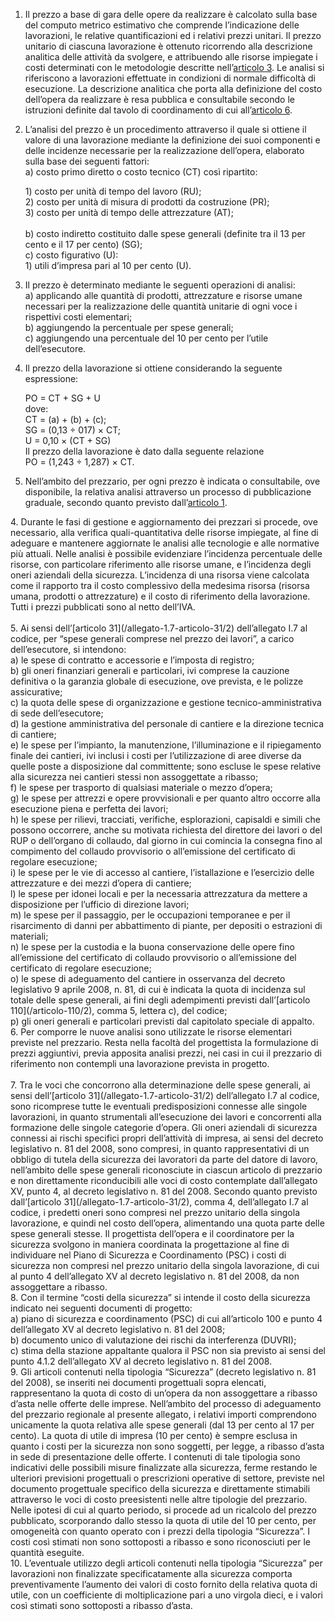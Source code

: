 1. Il prezzo a base di gara delle opere da realizzare è calcolato sulla base del computo metrico estimativo che comprende l’indicazione delle lavorazioni, le relative quantificazioni ed i relativi prezzi unitari. Il prezzo unitario di ciascuna lavorazione è ottenuto ricorrendo alla descrizione analitica delle attività da svolgere, e attribuendo alle risorse impiegate i costi determinati con le metodologie descritte nell’[articolo 3](/allegato-1.14-articolo-3/1). Le analisi si riferiscono a lavorazioni effettuate in condizioni di normale difficoltà di esecuzione. La descrizione analitica che porta alla definizione del costo dell’opera da realizzare è resa pubblica e consultabile secondo le istruzioni definite dal tavolo di coordinamento di cui all’[articolo 6](/allegato-1.14-articolo-6/2).

2. L’analisi del prezzo è un procedimento attraverso il quale si ottiene il valore di una lavorazione mediante la definizione dei suoi componenti e delle incidenze necessarie per la realizzazione dell’opera, elaborato sulla base dei seguenti fattori:<br>a) costo primo diretto o costo tecnico (CT) così ripartito:<div class="ms-3">1) costo per unità di tempo del lavoro (RU);<br>2) costo per unità di misura di prodotti da costruzione (PR);<br>3) costo per unità di tempo delle attrezzature (AT);</div><br>b) costo indiretto costituito dalle spese generali (definite tra il 13 per cento e il 17 per cento) (SG);<br>c) costo figurativo (U):<br><div class="ms-3">1) utili d’impresa pari al 10 per cento (U).</div>

3. Il prezzo è determinato mediante le seguenti operazioni di analisi:<br>a) applicando alle quantità di prodotti, attrezzature e risorse umane necessari per la realizzazione delle quantità unitarie di ogni voce i rispettivi costi elementari;<br>b) aggiungendo la percentuale per spese generali;<br>c) aggiungendo una percentuale del 10 per cento per l’utile dell’esecutore.

4. Il prezzo della lavorazione si ottiene considerando la seguente espressione:<div class="ms-2">PO = CT + SG + U<br>dove:<br>CT = (a) + (b) + (c);<br>SG = (0,13 ÷ 017) × CT;<br>U = 0,10 × (CT + SG)<br>Il prezzo della lavorazione è dato dalla seguente relazione<br>PO = (1,243 ÷ 1,287) × CT.</div>

5. Nell’ambito del prezzario, per ogni prezzo è indicata o consultabile, ove disponibile, la relativa analisi attraverso un processo di pubblicazione graduale, secondo quanto previsto dall’[articolo 1](/allegato-1.14-articolo-1/1).

<span>
4. Durante le fasi di gestione e aggiornamento dei prezzari si procede, ove necessario, alla verifica quali-quantitativa delle risorse impiegate, al fine di adeguare e mantenere aggiornate le analisi alle tecnologie e alle normative più attuali. Nelle analisi è possibile evidenziare l’incidenza percentuale delle risorse, con particolare riferimento alle risorse umane, e l’incidenza degli oneri aziendali della sicurezza. L’incidenza di una risorsa viene calcolata come il rapporto tra il costo complessivo della medesima risorsa (risorsa umana, prodotti o attrezzature) e il costo di riferimento della lavorazione. Tutti i prezzi pubblicati sono al netto dell’IVA.
</span>
<br><br>
<span>
5. Ai sensi dell’[articolo 31](/allegato-1.7-articolo-31/2) dell’allegato I.7 al codice, per “spese generali comprese nel prezzo dei lavori”, a carico dell’esecutore, si intendono:<br>a) le spese di contratto e accessorie e l’imposta di registro;<br>b) gli oneri finanziari generali e particolari, ivi comprese la cauzione definitiva o la garanzia globale di esecuzione, ove prevista, e le polizze assicurative;<br>c) la quota delle spese di organizzazione e gestione tecnico-amministrativa di sede dell’esecutore;<br>d) la gestione amministrativa del personale di cantiere e la direzione tecnica di cantiere;<br>e) le spese per l’impianto, la manutenzione, l’illuminazione e il ripiegamento finale dei cantieri, ivi inclusi i costi per l’utilizzazione di aree diverse da quelle poste a disposizione dal committente; sono escluse le spese relative alla sicurezza nei cantieri stessi non assoggettate a ribasso;<br>f) le spese per trasporto di qualsiasi materiale o mezzo d’opera;<br>g) le spese per attrezzi e opere provvisionali e per quanto altro occorre alla esecuzione piena e perfetta dei lavori;<br>h) le spese per rilievi, tracciati, verifiche, esplorazioni, capisaldi e simili che possono occorrere, anche su motivata richiesta del direttore dei lavori o del RUP o dell’organo di collaudo, dal giorno in cui comincia la consegna fino al compimento del collaudo provvisorio o all’emissione del certificato di regolare esecuzione;<br>i) le spese per le vie di accesso al cantiere, l’istallazione e l’esercizio delle attrezzature e dei mezzi d’opera di cantiere;<br>l) le spese per idonei locali e per la necessaria attrezzatura da mettere a disposizione per l’ufficio di direzione lavori;<br>m) le spese per il passaggio, per le occupazioni temporanee e per il risarcimento di danni per abbattimento di piante, per depositi o estrazioni di materiali;<br>n) le spese per la custodia e la buona conservazione delle opere fino all’emissione del certificato di collaudo provvisorio o all’emissione del certificato di regolare esecuzione;<br>o) le spese di adeguamento del cantiere in osservanza del decreto legislativo 9 aprile 2008, n. 81, di cui è indicata la quota di incidenza sul totale delle spese generali, ai fini degli adempimenti previsti dall’[articolo 110](/articolo-110/2), comma 5, lettera c), del codice;<br>p) gli oneri generali e particolari previsti dal capitolato speciale di appalto.
</span>
<br>
<span>
6. Per comporre le nuove analisi sono utilizzate le risorse elementari previste nel prezzario. Resta nella facoltà del progettista la formulazione di prezzi aggiuntivi, previa apposita analisi prezzi, nei casi in cui il prezzario di riferimento non contempli una lavorazione prevista in progetto.
</span>
<br>
<br>
<span>
7. Tra le voci che concorrono alla determinazione delle spese generali, ai sensi dell’[articolo 31](/allegato-1.7-articolo-31/2) dell’allegato I.7 al codice, sono ricomprese tutte le eventuali predisposizioni connesse alle singole lavorazioni, in quanto strumentali all’esecuzione dei lavori e concorrenti alla formazione delle singole categorie d’opera. Gli oneri aziendali di sicurezza connessi ai rischi specifici propri dell’attività di impresa, ai sensi del decreto legislativo n. 81 del 2008, sono compresi, in quanto rappresentativi di un obbligo di tutela della sicurezza dei lavoratori da parte del datore di lavoro, nell’ambito delle spese generali riconosciute in ciascun articolo di prezzario e non direttamente riconducibili alle voci di costo contemplate dall’allegato XV, punto 4, al decreto legislativo n. 81 del 2008. Secondo quanto previsto dall’[articolo 31](/allegato-1.7-articolo-31/2), comma 4, dell’allegato I.7 al codice, i predetti oneri sono compresi nel prezzo unitario della singola lavorazione, e quindi nel costo dell’opera, alimentando una quota parte delle spese generali stesse. Il progettista dell’opera e il coordinatore per la sicurezza svolgono in maniera coordinata la progettazione al fine di individuare nel Piano di Sicurezza e Coordinamento (PSC) i costi di sicurezza non compresi nel prezzo unitario della singola lavorazione, di cui al punto 4 dell’allegato XV al decreto legislativo n. 81 del 2008, da non assoggettare a ribasso.
</span>
<br>

<span>
8. Con il termine “costi della sicurezza” si intende il costo della sicurezza indicato nei seguenti documenti di progetto:<br>a) piano di sicurezza e coordinamento (PSC) di cui all’articolo 100 e punto 4 dell’allegato XV al decreto legislativo n. 81 del 2008;<br>b) documento unico di valutazione dei rischi da interferenza (DUVRI);<br>c) stima della stazione appaltante qualora il PSC non sia previsto ai sensi del punto 4.1.2 dell’allegato XV al decreto legislativo n. 81 del 2008.
</span>
<br>

<span>
9. Gli articoli contenuti nella tipologia “Sicurezza” (decreto legislativo n. 81 del 2008), se inseriti nei documenti progettuali sopra elencati, rappresentano la quota di costo di un’opera da non assoggettare a ribasso d’asta nelle offerte delle imprese. Nell’ambito del processo di adeguamento del prezzario regionale al presente allegato, i relativi importi comprendono unicamente la quota relativa alle spese generali (dal 13 per cento al 17 per cento). La quota di utile di impresa (10 per cento) è sempre esclusa in quanto i costi per la sicurezza non sono soggetti, per legge, a ribasso d’asta in sede di presentazione delle offerte. I contenuti di tale tipologia sono indicativi delle possibili misure finalizzate alla sicurezza, ferme restando le ulteriori previsioni progettuali o prescrizioni operative di settore, previste nel documento progettuale specifico della sicurezza e direttamente stimabili attraverso le voci di costo preesistenti nelle altre tipologie del prezzario. Nelle ipotesi di cui al quarto periodo, si procede ad un ricalcolo del prezzo pubblicato, scorporando dallo stesso la quota di utile del 10 per cento, per omogeneità con quanto operato con i prezzi della tipologia “Sicurezza”. I costi così stimati non sono sottoposti a ribasso e sono riconosciuti per le quantità eseguite.
</span>
<br>

<span>
10. L’eventuale utilizzo degli articoli contenuti nella tipologia “Sicurezza” per lavorazioni non finalizzate specificatamente alla sicurezza comporta preventivamente l’aumento dei valori di costo fornito della relativa quota di utile, con un coefficiente di moltiplicazione pari a uno virgola dieci, e i valori così stimati sono sottoposti a ribasso d’asta.
</span>
